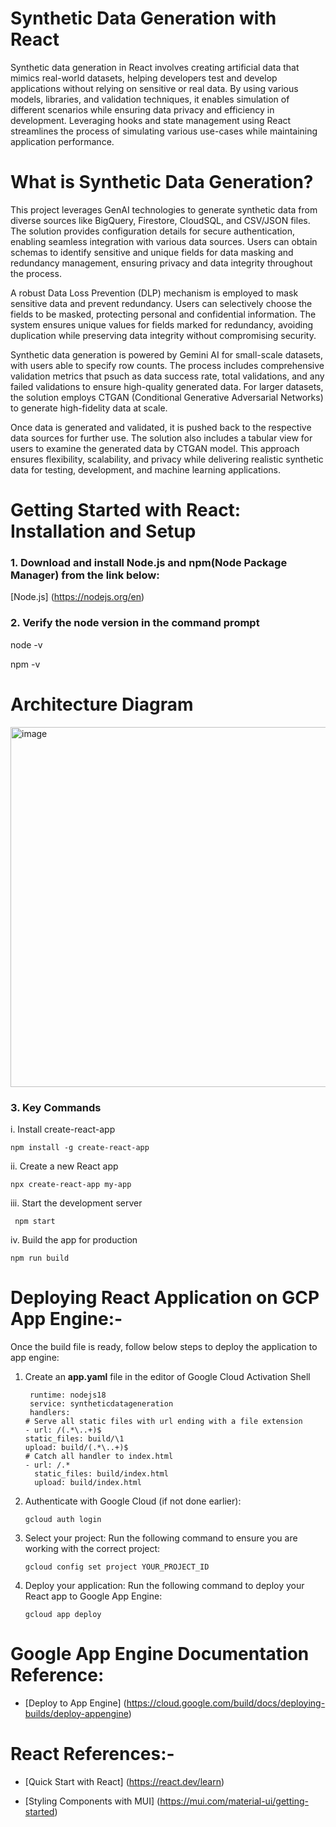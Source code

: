 # Synthetic Data Generation with React
Synthetic data generation in React involves creating artificial data that mimics real-world datasets, helping developers test and develop applications without relying on sensitive or real data. By using various models, libraries, and validation techniques, it enables simulation of different scenarios while ensuring data privacy and efficiency in development. Leveraging hooks and state management using React streamlines the process of simulating various use-cases while maintaining application performance.

# What is Synthetic Data Generation?
This project leverages GenAI technologies to generate synthetic data from diverse sources like BigQuery, Firestore, CloudSQL, and CSV/JSON files. The solution provides configuration details for secure authentication, enabling seamless integration with various data sources. Users can obtain schemas to identify sensitive and unique fields for data masking and redundancy management, ensuring privacy and data integrity throughout the process.

A robust Data Loss Prevention (DLP) mechanism is employed to mask sensitive data and prevent redundancy. Users can selectively choose the fields to be masked, protecting personal and confidential information. The system ensures unique values for fields marked for redundancy, avoiding duplication while preserving data integrity without compromising security.

Synthetic data generation is powered by Gemini AI for small-scale datasets, with users able to specify row counts. The process includes comprehensive validation metrics that psuch as data success rate, total validations, and any failed validations to ensure high-quality generated data. For larger datasets, the solution employs CTGAN (Conditional Generative Adversarial Networks) to generate high-fidelity data at scale.

Once data is generated and validated, it is pushed back to the respective data sources for further use. The solution also includes a tabular view for users to examine the generated data by CTGAN model. This approach ensures flexibility, scalability, and privacy while delivering realistic synthetic data for testing, development, and machine learning applications.

# Getting Started with React: Installation and Setup

### 1. Download and install Node.js and npm(Node Package Manager) from the link below:
[Node.js] (https://nodejs.org/en)

### 2. Verify the node version in the command prompt
node -v

npm -v

# Architecture Diagram

<img width="576" alt="image" src="https://github.com/user-attachments/assets/eb19fc9c-783e-49c8-b8df-c5e86adb0af1" />


### 3. Key Commands
i. Install create-react-app

    npm install -g create-react-app

ii. Create a new React app

    npx create-react-app my-app

iii. Start the development server

     npm start

iv. Build the app for production

    npm run build

# Deploying React Application on GCP App Engine:-

  Once the build file is ready, follow below steps to deploy the application to app engine:

  1. Create an **app.yaml** file in the editor of Google Cloud Activation Shell
     
      
          runtime: nodejs18
          service: syntheticdatageneration
          handlers:
         # Serve all static files with url ending with a file extension
         - url: /(.*\..+)$
         static_files: build/\1
         upload: build/(.*\..+)$
         # Catch all handler to index.html
         - url: /.*
           static_files: build/index.html
           upload: build/index.html
     
 3. Authenticate with Google Cloud (if not done earlier):

        gcloud auth login
    
 4. Select your project: Run the following command to ensure you are working with the correct project:
    
        gcloud config set project YOUR_PROJECT_ID

 5.  Deploy your application: Run the following command to deploy your React app to Google App Engine:

         gcloud app deploy
     
# Google App Engine Documentation Reference:

*  [Deploy to App Engine] (https://cloud.google.com/build/docs/deploying-builds/deploy-appengine)

# React References:-
* [Quick Start with React] (https://react.dev/learn)

* [Styling Components with MUI] (https://mui.com/material-ui/getting-started)
